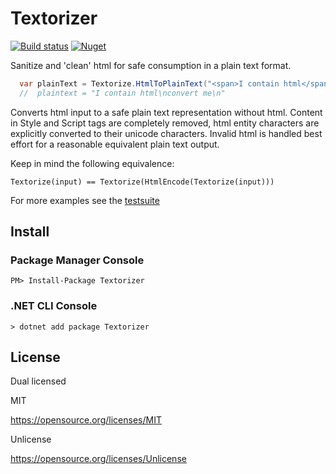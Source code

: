# Textorizer
[![Build status](https://ci.appveyor.com/api/projects/status/rsvw865mti05iulv?svg=true)](https://ci.appveyor.com/project/Ruzzie/textorizer)
[![Nuget](https://img.shields.io/nuget/v/Textorizer)](https://www.nuget.org/packages/Textorizer)

Sanitize and 'clean' html for safe consumption in a plain text format.

```csharp
  var plainText = Textorize.HtmlToPlainText("<span>I contain html</span><p>convert me</p>");
  //  plaintext = "I contain html\nconvert me\n"  
```
Converts html input to a safe plain text representation without html. 
Content in Style and Script tags are completely removed, html entity characters are explicitly converted to their unicode characters.
Invalid html is handled best effort for a reasonable equivalent plain text output.

Keep in mind the following equivalence:
        
    Textorize(input) == Textorize(HtmlEncode(Textorize(input)))

For more examples see the [testsuite](https://github.com/Ruzzie/Textorizer/blob/ae0577ed07f930759a1796bb877cd31884fe6709/source/Textorizer.UnitTests/HtmlTextorizerTests.cs#L12) 

## Install

### Package Manager Console

```
PM> Install-Package Textorizer
```

### .NET CLI Console

```
> dotnet add package Textorizer
```

## License

Dual licensed

MIT

https://opensource.org/licenses/MIT

Unlicense

https://opensource.org/licenses/Unlicense
